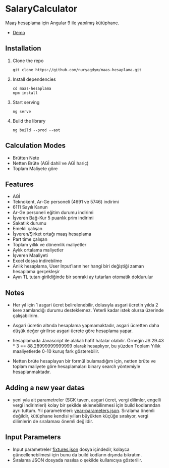 # SalaryCalculator

Maaş hesaplama için Angular 9 ile yapılmış kütüphane.

* [Demo](https://mustapayev.com/maas-hesaplama/)

## Installation

1. Clone the repo

    ```shell
    git clone https://github.com/nuryagdym/maas-hesaplama.git
    ```
2.  Install dependencies

    ```shell
    cd maas-hesaplama
    npm install
    ```
3.  Start serving

    ```shell
    ng serve
    ```
4. Build the library

    ```shell
    ng build --prod --aot
    ```

## Calculation Modes

- Brütten Nete
- Netten Brüte (AGİ dahil ve AGİ hariç)
- Toplam Maliyete göre

## Features

- AGİ
- Teknokent, Ar-Ge personeli (4691 ve 5746) indirimi
- 6111 Sayılı Kanun
- Ar-Ge personeli eğitim durumu indirimi
- İşveren Bağ-Kur 5 puanlık prim indirimi
- Sakatlık durumu
- Emekli çalışan
- İşveren/Şirket ortağı maaş hesaplama
- Part time çalışan
- Toplam yıllık ve dönemlik maliyetler
- Aylık ortalama maliyetler
- İşveren Maaliyeti
- Excel dosya indirebilme
- Anlık hesaplama, User Input'ların her hangi biri değiştiği zaman hesaplama gerçekleşir
- Ayın TL tutarı girildiğinde bir sonraki ay tutarları otomatik doldurulur

## Notes

- Her yıl için 1 asgari ücret belirelenebilir, dolasıyla asgari ücretin yılda 2 kere zamlandığı durumu desteklemez. Yeterli kadar istek olursa üzerinde çalışabilirim.

- Asgari ücretin altında hesaplama yapmamaktadır, asgari ücretten daha düşük değer girilirse asgari ücrete göre hesaplama yapar.

- hesaplamada Javascript ile alakalı hafif hatalar olabilir. Örneğin JS 29.43 * 3 == 88.28999999999999 olarak hesaplıyor, bu yüzden Toplam Yıllık maaliyetlerde 0-10 kuruş fark gösterebilir.

- Netten brüte hesaplayan bir formül bulamadığım için, netten brüte ve toplam maliyete göre hesaplamaları binary search yöntemiyle hesaplanmaktadır.

## Adding a new year datas

- yeni yıla ait parametreler (SGK taven, asgari ücret, vergi dilimler, engelli vergi indirimleri) kolay bir şekilde eklenebilinmesi için build kodlarından ayrı tuttum. 
Yıl parametreleri: [year-parameters.json](src/assets/year-parameters.json). 
Sıralama önemli değildir, kütüphane kendisi yılları büyükten küçüğe sıralıyor, vergi dilimlerin de sıralaması önemli değildir.

## Input Parameters

- Input parametreler [fixtures.json](src/assets/fixtures.json) dosya içindedir, kolayca güncellenebilmesi için bunu da build kodların dışında bıkratım.
- Sıralama JSON dosyada nasılsa o şekilde kullanıcıya gösterilir.

